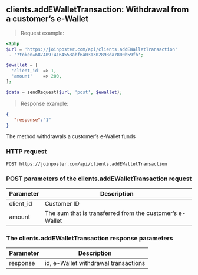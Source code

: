 ## clients.addEWalletTransaction: Withdrawal from a customer’s e-Wallet

> Request example:

```php
<?php
$url = 'https://joinposter.com/api/clients.addEWalletTransaction'
 . '?token=687409:4164553abf6a031302898da7800b59fb';

$ewallet = [
  'client_id' => 1,
  'amount'    => 200,
];

$data = sendRequest($url, 'post', $ewallet);
```

> Response example:

```json
{  
   "response":"1"
}
```
 
The method withdrawals a customer’s e-Wallet funds

### HTTP request

`POST https://joinposter.com/api/clients.addEWalletTransaction`

### POST parameters of the clients.addEWalletTransaction request

Parameter | Description
-------- | --------
client_id | Customer ID 
amount | The sum that is transferred from the customer’s e-Wallet

### The clients.addEWalletTransaction response parameters

Parameter | Description
-------- | --------
response | id, e-Wallet withdrawal transactions
